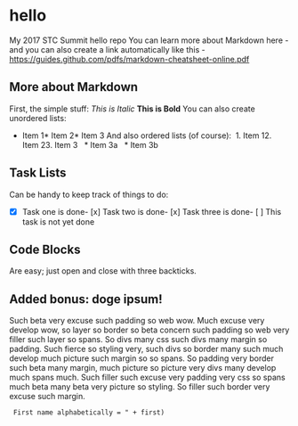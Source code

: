 # hello
My 2017 STC Summit hello repo
You can learn more about Markdown here - and you can also create a link automatically like this - https://guides.github.com/pdfs/markdown-cheatsheet-online.pdf 
## More about Markdown
First, the simple stuff: *This is Italic* **This is Bold**
You can also create unordered lists:
* Item 1* Item 2* Item 3
And also ordered lists (of course):  1. Item 12. Item 23. Item 3   * Item 3a   * Item 3b
## Task Lists
Can be handy to keep track of things to do:
- [x] Task one is done- [x] Task two is done- [x] Task three is done- [ ] This task is not yet done
## Code Blocks
Are easy; just open and close with three backticks.
## Added bonus: doge ipsum!
Such beta very excuse such padding so web wow.  Much excuse very develop wow, so layer so border so beta concern such padding so web very filler such layer so spans.  So divs many css such divs many margin so padding.  Such fierce so styling very, such divs so border many such much develop much picture such margin so so spans.  So padding very border such beta many margin, much picture so picture very divs many develop much spans much.  Such filler such excuse very padding very css so spans much beta many beta very picture so styling.  So filler such border very excuse such margin.
```javascriptvar first    var name    first = name = prompt("Enter new name, or OK to end")    while (name != "" && name != null) {     if (name < first)  first = name     name = prompt("Enter new name, or OK to end")    }    document.write("
 First name alphabetically = " + first)
